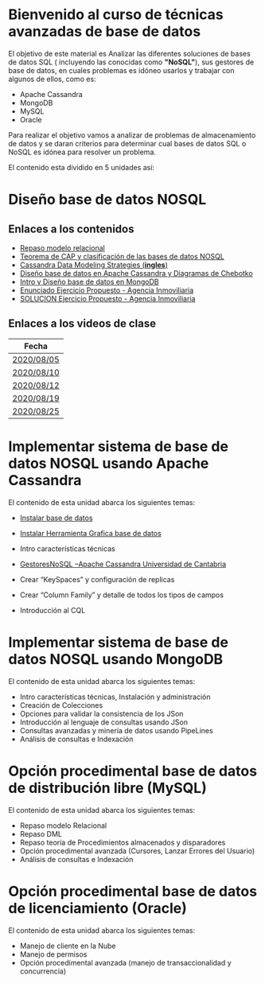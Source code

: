 # Bienvenido al curso de técnicas avanzadas de base de datos

El objetivo de este material es Analizar las diferentes soluciones de bases de datos SQL ( incluyendo las conocidas como **"NoSQL"**), sus gestores de base de datos, en cuales problemas es idóneo usarlos y trabajar con algunos de ellos, como es: 
- Apache Cassandra
- MongoDB
- MySQL
- Oracle

Para realizar el objetivo vamos a analizar de problemas de almacenamiento de datos y se daran criterios para determinar cual bases de datos SQL o NoSQL es idónea para resolver un problema.

El contenido esta dividido en 5 unidades así:
# Diseño base de datos NOSQL
## Enlaces a los contenidos
- [Repaso modelo relacional](C0_INTRO/BD2_C0B_Repaso_Modelo_ER.pdf)
- [Teorema de CAP y clasificación de las bases de datos NOSQL](C1_NO_ONLY_SQL_DESIGN/BD2_C1_NO_ONLY_SQL.pdf)
- [Cassandra Data Modeling Strategies (**ingles**) ](C1_NO_ONLY_SQL_DESIGN/BD2_C1AX_Cassandra%20Data%20Modeling%20Strategies.pdf)
- [Diseño base de datos en Apache Cassandra y Diagramas de Chebotko](C1_NO_ONLY_SQL_DESIGN/BD2_C1A_Cassandra%20Modelado.pdf)
- [Intro y Diseño base de datos en MongoDB](C1_NO_ONLY_SQL_DESIGN/BD2_C1B_Mongo_Modelando.pdf)
- [Enunciado Ejercicio Propuesto - Agencia Inmoviliaria](C1_NO_ONLY_SQL_DESIGN/BD2_C1Y_AgenciaInmobiliaria.pdf)
- [SOLUCION Ejercicio Propuesto - Agencia Inmoviliaria](C1_NO_ONLY_SQL_DESIGN/BD2_C1Z_AgenciaInmobiliaria.pdf)

## Enlaces a los videos de clase
|Fecha           |
|----------------|
|[2020/08/05](https://www.youtube.com/watch?v=iiA3vkQKAYU)|
|[2020/08/10](https://www.youtube.com/watch?v=Nmh0xPXwff8)|
|[2020/08/12](https://www.youtube.com/watch?v=ru-U7uWDpaY)|
|[2020/08/19](https://youtu.be/yRmfhzvl8jc)|
|[2020/08/25](https://youtu.be/jxOVEQECDEI)|


# Implementar sistema de base de datos NOSQL usando Apache Cassandra
El contenido de esta unidad abarca los siguientes temas:
- [Instalar base de datos](http://sergalpe.blogspot.com/2018/10/instalar-apache-cassandra-en-windows-url.html)
- [Instalar Herramienta Grafica base de datos](http://sergalpe.blogspot.com/2018/10/ide-grafico-para-apache-cassandra.html)
- Intro características técnicas
 - [GestoresNoSQL –Apache Cassandra Universidad de Cantabria](https://ocw.unican.es/pluginfile.php/2396/course/section/2473/NoSQL_Tema2_Cassandra.pdf)
 
- Crear “KeySpaces” y configuración de replicas
- Crear “Column Family” y detalle de todos los tipos de campos
- Introducción al CQL
# Implementar sistema de base de datos NOSQL usando MongoDB
El contenido de esta unidad abarca los siguientes temas:
- Intro características técnicas, Instalación y administración
- Creación de Colecciones
- Opciones para validar la consistencia de los JSon
- Introducción al lenguaje de consultas usando JSon
- Consultas avanzadas y minería de datos usando PipeLines
- Análisis de consultas e Indexación
# Opción procedimental base de datos de distribución libre (MySQL)
El contenido de esta unidad abarca los siguientes temas:
- Repaso modelo Relacional
- Repaso DML
- Repaso teoría de Procedimientos almacenados y disparadores
- Opción procedimental avanzada (Cursores, Lanzar Errores del Usuario)
- Análisis de consultas e Indexación
# Opción procedimental base de datos de licenciamiento (Oracle)
El contenido de esta unidad abarca los siguientes temas:
- Manejo de cliente en la Nube
- Manejo de permisos
- Opción procedimental avanzada (manejo de transaccionalidad y concurrencia)


